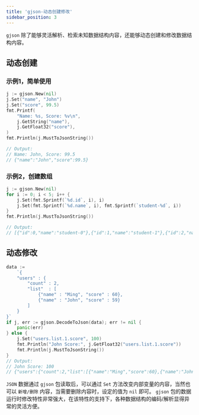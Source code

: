 ```yaml
---
title: 'gjson-动态创建修改'
sidebar_position: 3
---
```


`gjson` 除了能够灵活解析、检索未知数据结构内容，还能够动态创建和修改数据结构内容。

## 动态创建

### 示例1，简单使用

```  go
j := gjson.New(nil)
j.Set("name", "John")
j.Set("score", 99.5)
fmt.Printf(
    "Name: %s, Score: %v\n",
    j.GetString("name"),
    j.GetFloat32("score"),
)
fmt.Println(j.MustToJsonString())

// Output:
// Name: John, Score: 99.5
// {"name":"John","score":99.5}

```

### 示例2，创建数组

```  go
j := gjson.New(nil)
for i := 0; i < 5; i++ {
    j.Set(fmt.Sprintf(`%d.id`, i), i)
    j.Set(fmt.Sprintf(`%d.name`, i), fmt.Sprintf(`student-%d`, i))
}
fmt.Println(j.MustToJsonString())

// Output:
// [{"id":0,"name":"student-0"},{"id":1,"name":"student-1"},{"id":2,"name":"student-2"},{"id":3,"name":"student-3"},{"id":4,"name":"student-4"}]

```

## 动态修改

```  go
data :=
    `{
    "users" : {
        "count" : 2,
        "list"  : [
            {"name" : "Ming", "score" : 60},
            {"name" : "John", "score" : 59}
        ]
    }
}`
if j, err := gjson.DecodeToJson(data); err != nil {
    panic(err)
} else {
    j.Set("users.list.1.score", 100)
    fmt.Println("John Score:", j.GetFloat32("users.list.1.score"))
    fmt.Println(j.MustToJsonString())
}
// Output:
// John Score: 100
// {"users":{"count":2,"list":[{"name":"Ming","score":60},{"name":"John","score":100}]}}

```

`JSON` 数据通过 `gjson` 包读取后，可以通过 `Set` 方法改变内部变量的内容，当然也可以 `新增/删除` 内容，当需要删除内容时，设定的值为 `nil` 即可。 `gjson` 包的数据运行时修改特性非常强大，在该特性的支持下，各种数据结构的编码/解析显得异常的灵活方便。